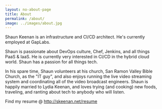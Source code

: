 ```yaml
---
layout: no-about-page
title: About
permalink: /about/
image: ../images/about.jpg
---
```


Shaun Keenan is an infrastructure and CI/CD architect.  He's currently employed at GapLabs.

Shaun is passionate about DevOps culture, Chef, Jenkins, and all things PaaS & IaaS.  He is currently very interested in CI/CD in the hybrid cloud world.  Shaun has a passion for all things tech.

In his spare time, Shaun volunteers at his church, San Ramon Valley Bible Church, as the "IT guy", and also enjoys running the live video streaming system and coordinating all of the video broadcast engineers.  Shaun is happily married to Lydia Keenan, and loves trying (and cooking) new foods, traveling, and ranting about tech to anybody who will listen.

Find my resume @ http://skeenan.net/resume
